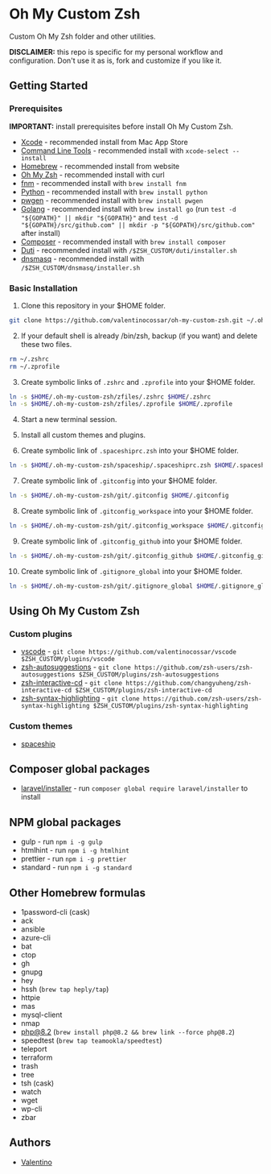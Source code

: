 # Oh My Custom Zsh

Custom Oh My Zsh folder and other utilities.

**DISCLAIMER:** this repo is specific for my personal workflow and configuration. Don't use it as is, fork and customize if you like it.

## Getting Started

### Prerequisites

**IMPORTANT:** install prerequisites before install Oh My Custom Zsh.

- [Xcode](https://developer.apple.com/xcode) - recommended install from Mac App Store
- [Command Line Tools](https://developer.apple.com/xcode/features) - recommended install with `xcode-select --install`
- [Homebrew](https://brew.sh/index_it.html) - recommended install from website
- [Oh My Zsh](https://github.com/robbyrussell/oh-my-zsh) - recommended install with curl
- [fnm](https://github.com/Schniz/fnm) - recommended install with `brew install fnm`
- [Python](https://www.python.org) - recommended install with `brew install python`
- [pwgen](https://sourceforge.net/projects/pwgen) - recommended install with `brew install pwgen`
- [Golang](https://golang.org) - recommended install with `brew install go` (run `test -d "${GOPATH}" || mkdir "${GOPATH}"` and `test -d "${GOPATH}/src/github.com" || mkdir -p "${GOPATH}/src/github.com"` after install)
- [Composer](https://getcomposer.org) - recommended install with `brew install composer`
- [Duti](https://github.com/moretension/duti) - recommended install with `/$ZSH_CUSTOM/duti/installer.sh`
- [dnsmasq](https://wiki.archlinux.org/title/dnsmasq) - recommended install with `/$ZSH_CUSTOM/dnsmasq/installer.sh`

### Basic Installation

1. Clone this repository in your \$HOME folder.

```sh
git clone https://github.com/valentinocossar/oh-my-custom-zsh.git ~/.oh-my-custom-zsh
```

2. If your default shell is already /bin/zsh, backup (if you want) and delete these two files.

```sh
rm ~/.zshrc
rm ~/.zprofile
```

3. Create symbolic links of `.zshrc` and `.zprofile` into your \$HOME folder.

```sh
ln -s $HOME/.oh-my-custom-zsh/zfiles/.zshrc $HOME/.zshrc
ln -s $HOME/.oh-my-custom-zsh/zfiles/.zprofile $HOME/.zprofile
```

4. Start a new terminal session.

5. Install all custom themes and plugins.

6. Create symbolic link of `.spaceshiprc.zsh` into your \$HOME folder.

```sh
ln -s $HOME/.oh-my-custom-zsh/spaceship/.spaceshiprc.zsh $HOME/.spaceshiprc.zsh
```

7. Create symbolic link of `.gitconfig` into your \$HOME folder.

```sh
ln -s $HOME/.oh-my-custom-zsh/git/.gitconfig $HOME/.gitconfig
```

8. Create symbolic link of `.gitconfig_workspace` into your \$HOME folder.

```sh
ln -s $HOME/.oh-my-custom-zsh/git/.gitconfig_workspace $HOME/.gitconfig_workspace
```

9. Create symbolic link of `.gitconfig_github` into your \$HOME folder.

```sh
ln -s $HOME/.oh-my-custom-zsh/git/.gitconfig_github $HOME/.gitconfig_github
```

10. Create symbolic link of `.gitignore_global` into your \$HOME folder.

```sh
ln -s $HOME/.oh-my-custom-zsh/git/.gitignore_global $HOME/.gitignore_global
```

## Using Oh My Custom Zsh

### Custom plugins

- [vscode](https://github.com/valentinocossar/vscode) - `git clone https://github.com/valentinocossar/vscode $ZSH_CUSTOM/plugins/vscode`
- [zsh-autosuggestions](https://github.com/zsh-users/zsh-autosuggestions) - `git clone https://github.com/zsh-users/zsh-autosuggestions $ZSH_CUSTOM/plugins/zsh-autosuggestions`
- [zsh-interactive-cd](https://github.com/changyuheng/zsh-interactive-cd) - `git clone https://github.com/changyuheng/zsh-interactive-cd $ZSH_CUSTOM/plugins/zsh-interactive-cd`
- [zsh-syntax-highlighting](https://github.com/zsh-users/zsh-syntax-highlighting) - `git clone https://github.com/zsh-users/zsh-syntax-highlighting $ZSH_CUSTOM/plugins/zsh-syntax-highlighting`

### Custom themes

- [spaceship](https://github.com/denysdovhan/spaceship-zsh-theme)

## Composer global packages

- [laravel/installer](https://laravel.com/docs/8.x/installation) - run `composer global require laravel/installer` to install

## NPM global packages

- gulp - run `npm i -g gulp`
- htmlhint - run `npm i -g htmlhint`
- prettier - run `npm i -g prettier`
- standard - run `npm i -g standard`

## Other Homebrew formulas

- 1password-cli (cask)
- ack
- ansible
- azure-cli
- bat
- ctop
- gh
- gnupg
- hey
- hssh (`brew tap heply/tap`)
- httpie
- mas
- mysql-client
- nmap
- php@8.2 (`brew install php@8.2 && brew link --force php@8.2`)
- speedtest (`brew tap teamookla/speedtest`)
- teleport
- terraform
- trash
- tree
- tsh (cask)
- watch
- wget
- wp-cli
- zbar

## Authors

- [Valentino](https://github.com/valentinocossar)
